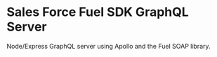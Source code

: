 # Sales Force Fuel SDK GraphQL Server
Node/Express GraphQL server using Apollo and the Fuel SOAP library.
